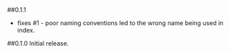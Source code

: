 ##0.1.1
- fixes #1 - poor naming conventions led to the wrong name being used in index.

##0.1.0
Initial release.

